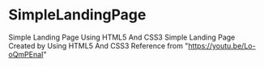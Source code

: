# SimpleLandingPage
Simple Landing Page Using HTML5 And CSS3
Simple Landing Page Created by Using HTML5 And CSS3
Reference from "https://youtu.be/Lo-oQmPEnaI"

